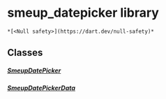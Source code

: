 


# smeup_datepicker library






    *[<Null safety>](https://dart.dev/null-safety)*





## Classes

##### [SmeupDatePicker](../smeup_widgets_smeup_datepicker/SmeupDatePicker-class.md)



 


##### [SmeupDatePickerData](../smeup_widgets_smeup_datepicker/SmeupDatePickerData-class.md)



 















